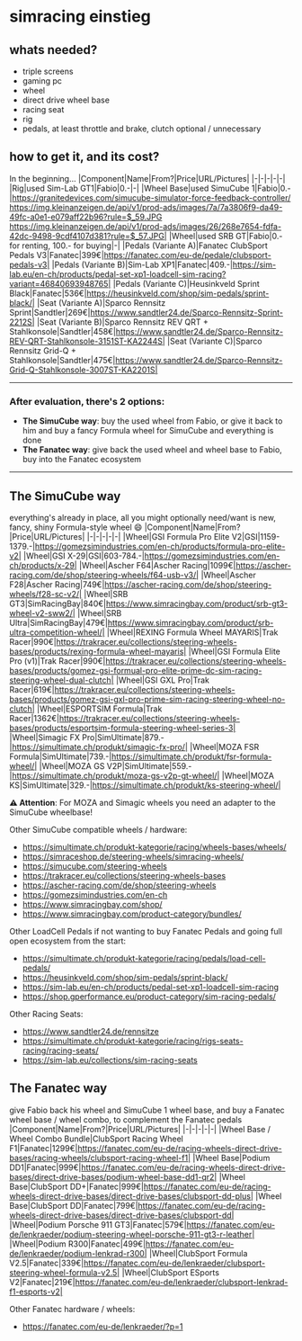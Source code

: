 # simracing einstieg

## whats needed?
- triple screens
- gaming pc
- wheel
- direct drive wheel base
- racing seat
- rig
- pedals, at least throttle and brake, clutch optional / unnecessary

## how to get it, and its cost?

In the beginning...
|Component|Name|From?|Price|URL/Pictures|
|-|-|-|-|-|
|Rig|used Sim-Lab GT1|Fabio|0.-|-|
|Wheel Base|used SimuCube 1|Fabio|0.-|https://granitedevices.com/simucube-simulator-force-feedback-controller/ <br/> https://img.kleinanzeigen.de/api/v1/prod-ads/images/7a/7a3806f9-da49-49fc-a0e1-e079aff22b96?rule=$_59.JPG <br/> https://img.kleinanzeigen.de/api/v1/prod-ads/images/26/268e7654-fdfa-42dc-9498-9cdf4107d381?rule=$_57.JPG|
|Wheel|used SRB GT|Fabio|0.- for renting, 100.- for buying|-|
|Pedals (Variante A)|Fanatec ClubSport Pedals V3|Fanatec|399€|https://fanatec.com/eu-de/pedale/clubsport-pedals-v3|
|Pedals (Variante B)|Sim-Lab XP1|Fanatec|409.-|https://sim-lab.eu/en-ch/products/pedal-set-xp1-loadcell-sim-racing?variant=46840693948765|
|Pedals (Variante C)|Heusinkveld Sprint Black|Fanatec|536€|https://heusinkveld.com/shop/sim-pedals/sprint-black/|
|Seat (Variante A)|Sparco Rennsitz Sprint|Sandtler|269€|https://www.sandtler24.de/Sparco-Rennsitz-Sprint-2212S|
|Seat (Variante B)|Sparco Rennsitz REV QRT + Stahlkonsole|Sandtler|458€|https://www.sandtler24.de/Sparco-Rennsitz-REV-QRT-Stahlkonsole-3151ST-KA2244S|
|Seat (Variante C)|Sparco Rennsitz Grid-Q + Stahlkonsole|Sandtler|475€|https://www.sandtler24.de/Sparco-Rennsitz-Grid-Q-Stahlkonsole-3007ST-KA2201S|

---

### After evaluation, there's 2 options:
- **The SimuCube way**: buy the used wheel from Fabio, or give it back to him and buy a fancy Formula wheel for SimuCube and everything is done
- **The Fanatec way**: give back the used wheel and wheel base to Fabio, buy into the Fanatec ecosystem

---

## The SimuCube way
everything's already in place, all you might optionally need/want is new, fancy, shiny Formula-style wheel 😄
|Component|Name|From?|Price|URL/Pictures|
|-|-|-|-|-|
|Wheel|GSI Formula Pro Elite V2|GSI|1159-1379.-|https://gomezsimindustries.com/en-ch/products/formula-pro-elite-v2|
|Wheel|GSI X-29|GSI|603-784.-|https://gomezsimindustries.com/en-ch/products/x-29|
|Wheel|Ascher F64|Ascher Racing|1099€|https://ascher-racing.com/de/shop/steering-wheels/f64-usb-v3/|
|Wheel|Ascher F28|Ascher Racing|749€|https://ascher-racing.com/de/shop/steering-wheels/f28-sc-v2/|
|Wheel|SRB GT3|SimRacingBay|840€|https://www.simracingbay.com/product/srb-gt3-wheel-v2-sww2/|
|Wheel|SRB Ultra|SimRacingBay|479€|https://www.simracingbay.com/product/srb-ultra-competition-wheel/|
|Wheel|REXING Formula Wheel MAYARIS|Trak Racer|990€|https://trakracer.eu/collections/steering-wheels-bases/products/rexing-formula-wheel-mayaris|
|Wheel|GSI Formula Elite Pro (v1)|Trak Racer|990€|https://trakracer.eu/collections/steering-wheels-bases/products/gomez-gsi-formual-pro-elite-prime-dc-sim-racing-steering-wheel-dual-clutch|
|Wheel|GSI GXL Pro|Trak Racer|619€|https://trakracer.eu/collections/steering-wheels-bases/products/gomez-gsi-gxl-pro-prime-sim-racing-steering-wheel-no-clutch|
|Wheel|ESPORTSIM Formula|Trak Racer|1362€|https://trakracer.eu/collections/steering-wheels-bases/products/esportsim-formula-steering-wheel-series-3|
|Wheel|Simagic FX Pro|SimUltimate|879.-|https://simultimate.ch/produkt/simagic-fx-pro/|
|Wheel|MOZA FSR Formula|SimUltimate|739.-|https://simultimate.ch/produkt/fsr-formula-wheel/|
|Wheel|MOZA GS V2P|SimUltimate|559.-|https://simultimate.ch/produkt/moza-gs-v2p-gt-wheel/|
|Wheel|MOZA KS|SimUltimate|329.-|https://simultimate.ch/produkt/ks-steering-wheel/|

**⚠️ Attention**: For MOZA and Simagic wheels you need an adapter to the SimuCube wheelbase!

Other SimuCube compatible wheels / hardware:
- https://simultimate.ch/produkt-kategorie/racing/wheels-bases/wheels/
- https://simraceshop.de/steering-wheels/simracing-wheels/
- https://simucube.com/steering-wheels
- https://trakracer.eu/collections/steering-wheels-bases
- https://ascher-racing.com/de/shop/steering-wheels
- https://gomezsimindustries.com/en-ch
- https://www.simracingbay.com/shop/
- https://www.simracingbay.com/product-category/bundles/

Other LoadCell Pedals if not wanting to buy Fanatec Pedals and going full open ecosystem from the start:
- https://simultimate.ch/produkt-kategorie/racing/pedals/load-cell-pedals/
- https://heusinkveld.com/shop/sim-pedals/sprint-black/
- https://sim-lab.eu/en-ch/products/pedal-set-xp1-loadcell-sim-racing
- https://shop.gperformance.eu/product-category/sim-racing-pedals/

Other Racing Seats:
- https://www.sandtler24.de/rennsitze
- https://simultimate.ch/produkt-kategorie/racing/rigs-seats-racing/racing-seats/
- https://sim-lab.eu/collections/sim-racing-seats

## The Fanatec way
give Fabio back his wheel and SimuCube 1 wheel base, and buy a Fanatec wheel base / wheel combo, to complement the Fanatec pedals
|Component|Name|From?|Price|URL/Pictures|
|-|-|-|-|-|
|Wheel Base / Wheel Combo Bundle|ClubSport Racing Wheel F1|Fanatec|1299€|https://fanatec.com/eu-de/racing-wheels-direct-drive-bases/racing-wheels/clubsport-racing-wheel-f1|
|Wheel Base|Podium DD1|Fanatec|999€|https://fanatec.com/eu-de/racing-wheels-direct-drive-bases/direct-drive-bases/podium-wheel-base-dd1-qr2|
|Wheel Base|ClubSport DD+|Fanatec|999€|https://fanatec.com/eu-de/racing-wheels-direct-drive-bases/direct-drive-bases/clubsport-dd-plus|
|Wheel Base|ClubSport DD|Fanatec|799€|https://fanatec.com/eu-de/racing-wheels-direct-drive-bases/direct-drive-bases/clubsport-dd|
|Wheel|Podium Porsche 911 GT3|Fanatec|579€|https://fanatec.com/eu-de/lenkraeder/podium-steering-wheel-porsche-911-gt3-r-leather|
|Wheel|Podium R300|Fanatec|499€|https://fanatec.com/eu-de/lenkraeder/podium-lenkrad-r300|
|Wheel|ClubSport Formula V2.5|Fanatec|339€|https://fanatec.com/eu-de/lenkraeder/clubsport-steering-wheel-formula-v2.5|
|Wheel|ClubSport ESports V2|Fanatec|219€|https://fanatec.com/eu-de/lenkraeder/clubsport-lenkrad-f1-esports-v2|

Other Fanatec hardware / wheels:
- https://fanatec.com/eu-de/lenkraeder/?p=1
